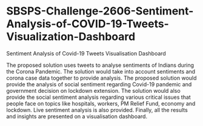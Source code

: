 # SBSPS-Challenge-2606-Sentiment-Analysis-of-COVID-19-Tweets-Visualization-Dashboard
Sentiment Analysis of Covid-19 Tweets Visualisation Dashboard

The proposed solution uses tweets to analyse sentiments of Indians during the Corona Pandemic. The solution would take into account sentiments and corona case data together to provide analysis. The proposed solution would provide the analysis of social sentiment regarding Covid-19 pandemic and government decision on lockdown extension. The solution would also provide the social sentiment analysis regarding various critical issues that people face on topics like hospitals, workers, PM Relief Fund, economy and lockdown. Live sentiment analysis is also provided. Finally, all the results and insights are presented on a visualisation dashboard.

